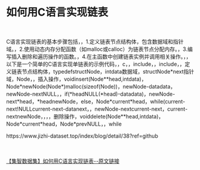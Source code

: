 <h1>如何用C语言实现链表</h1><br /><p>C语言实现链表的基本步骤包括，，1.定义链表节点结构体，包含数据域和指针域。，2.使用动态内存分配函数（如malloc或calloc）为链表节点分配内存。，3.编写插入删除和遍历操作的函数。，4.在主函数中创建链表实例并调用相关操作。，，以下是一个简单的C语言实现单链表的示例代码，，c，，include，，include，，定义链表节点结构体，typedefstructNode，intdata数据域，structNode*next指针域，Node，，插入操作，voidinsert(Node**head,intdata)，Node*newNode(Node*)malloc(sizeof(Node))，newNode-datadata，newNode-nextNULL，，if(*headNULL(*head)-datadata)，newNode-next*head，*headnewNode，else，Node*current*head，while(current-next!NULLcurrent-next-datanext，，newNode-nextcurrent-next，current-nextnewNode，，，，删除操作，voiddelete(Node**head,intdata)，Node*current*head，Node*prevNULL，，while</p><p>https://www.jizhi-dataset.top/index/blog/detail/38?ref=github</p><br /><br /><a href="https://www.jizhi-dataset.top/index/blog/detail/38?ref=github" target="_blank">【集智数据集】如何用C语言实现链表--原文链接</a>